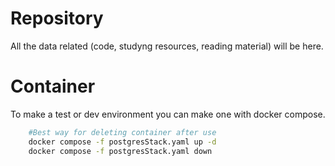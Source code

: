 # Repository

All the data related (code, studyng resources, reading material) will be here. 

# Container

To make a test or dev environment you can make one with docker compose.

```bash
    #Best way for deleting container after use
    docker compose -f postgresStack.yaml up -d
    docker compose -f postgresStack.yaml down
```
